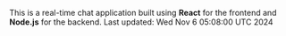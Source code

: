 This is a real-time chat application built using **React** for the frontend and **Node.js** for the backend.
Last updated: Wed Nov  6 05:08:00 UTC 2024
